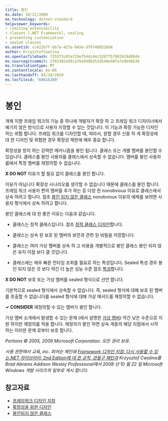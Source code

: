 ```yaml
---
title: 봉인
ms.date: 10/22/2008
ms.technology: dotnet-standard
helpviewer_keywords:
- limiting extensibility
- classes [.NET Framework], sealing
- preventing customization
- sealed classes
ms.assetid: cc42267f-bb7a-427a-845e-df97408528d4
author: KrzysztofCwalina
ms.openlocfilehash: f25573c0fef29ef54dc04c5287757903429d89d4
ms.sourcegitcommit: 2701302a99cafbe0d86d53d540eb0fa7e9b46b36
ms.translationtype: MT
ms.contentlocale: ko-KR
ms.lasthandoff: 04/28/2019
ms.locfileid: "64615209"
---
```

# <a name="sealing"></a>봉인
개체 지향 프레임 워크의 기능 중 하나에 개발자가 확장 하 고 프레임 워크 디자이너에서 예기치 않은 방식으로 사용자 지정할 수 있는 것입니다. 이 기능과 확장 가능한 디자인 하는 위험 합니다. 프레임 워크를 디자인할 때, 따라서, 원할 경우 신중 하 게 확장성에 대 한 디자인 및 위험한 경우 확장성 제한에 매우 중요 합니다.  
  
 확장성을 방지 하는 강력한 메커니즘을 봉인 됩니다. 클래스 또는 개별 멤버를 봉인할 수 있습니다. 클래스를 봉인 사용자를 클래스에서 상속할 수 없습니다. 멤버를 봉인 사용자를에서 특정 멤버를 재정의할 수 없습니다.  
  
 **X DO NOT** 이유가 할 필요 없이 클래스를 봉인 합니다.  
  
 이유가 아닙니다 확장성 시나리오를 생각할 수 없습니다 때문에 클래스를 봉인 합니다. 프레임 워크 사용자 편의 멤버를 추가 하는 등 다양 한 nonobvious 이유로 클래스에서 상속 하려고 합니다. 참조 [봉인 되지 않은 클래스](../../../docs/standard/design-guidelines/unsealed-classes.md) nonobvious 이유의 예제를 보려면 사용자 형식에서 상속 하려고 합니다.  
  
 봉인 클래스에 대 한 좋은 이유는 다음과 같습니다.  
  
- 클래스는 정적 클래스입니다. 참조 [정적 클래스 디자인](../../../docs/standard/design-guidelines/static-class.md)합니다.  
  
- 클래스는 상속 된 보호 된 멤버의 보안과 관련 된 비밀을 저장합니다.  
  
- 클래스는 여러 가상 멤버를 상속 하 고 비용을 개별적으로 봉인 클래스 봉인 되지 않은 유지 이점 보다 클 것입니다.  
  
- 클래스에는 매우 빠른 런타임 조회를 필요로 하는 특성입니다. Sealed 특성 경우 봉인 되지 않은 것 보다 약간 더 높은 성능 수준 참조 [특성](../../../docs/standard/design-guidelines/attributes.md)합니다.  
  
 **X DO NOT** 보호 또는 가상 멤버를 sealed 형식으로 선언 합니다.  
  
 기본적으로 sealed 형식에서 상속할 수 없습니다. 즉, sealed 형식에 대해 보호 된 멤버를 호출할 수 없습니다를 sealed 형식에 대해 가상 메서드를 재정의할 수 없습니다.  
  
 **✓ CONSIDER** 재정의할 수 있는 멤버가 봉인 합니다.  
  
 가상 멤버 소개에서 발생할 수 있는 문제 (에서 설명한 [가상 멤버](../../../docs/standard/design-guidelines/virtual-members.md)) 약간 낮은 수준으로 지원 하지만 재정의를 적용 합니다. 재정의가 봉인 하면 상속 계층의 해당 지점에서 시작 하는 이러한 문제 로부터 보호 합니다.  
  
 *Portions © 2005, 2009 Microsoft Corporation. 모든 권리 보유.*  
  
 *사용 권한에서 교육, inc. 피어슨 재인쇄 [Framework 디자인 지침: 다시 사용할 수 있는.NET 라이브러리, 2nd Edition에 대 한 규칙, 관용구 패턴과](https://www.informit.com/store/framework-design-guidelines-conventions-idioms-and-9780321545619) Krzysztof Cwalina를 Brad Abrams Addison Wesley Professional에서 2008 년 10 월 22 일 Microsoft Windows 개발 시리즈의 일부로 게시 합니다.*  
  
## <a name="see-also"></a>참고자료

- [프레임워크 디자인 지침](../../../docs/standard/design-guidelines/index.md)
- [확장성을 위한 디자인](../../../docs/standard/design-guidelines/designing-for-extensibility.md)
- [봉인되지 않은 클래스](../../../docs/standard/design-guidelines/unsealed-classes.md)
